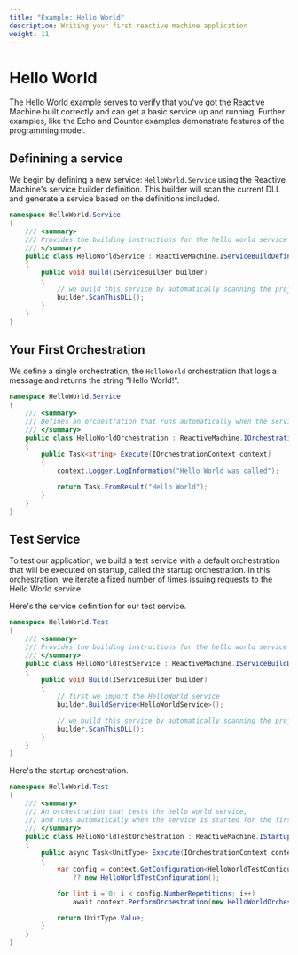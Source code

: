```yaml
---
title: "Example: Hello World"
description: Writing your first reactive machine application
weight: 11
---
```


# Hello World

The Hello World example serves to verify that you've got the Reactive Machine built correctly and can get a basic service up and running.  Further examples, like the Echo and Counter examples demonstrate features of the programming model.

## Definining a service

We begin by defining a new service: ```HelloWorld.Service``` using the Reactive Machine's service builder definition.  This builder will scan the current DLL and generate a service based on the definitions included.

```c#
namespace HelloWorld.Service
{
    /// <summary>
    /// Provides the building instructions for the hello world service
    /// </summary>
    public class HelloWorldService : ReactiveMachine.IServiceBuildDefinition
    {
        public void Build(IServiceBuilder builder)
        {
            // we build this service by automatically scanning the project for declarations
            builder.ScanThisDLL();
        }
    }
}
```

## Your First Orchestration

We define a single orchestration, the ```HelloWorld``` orchestration that logs a message and returns the string "Hello World!".

```c#
namespace HelloWorld.Service
{
    /// <summary>
    /// Defines an orchestration that runs automatically when the service is started for the first time
    /// </summary>
    public class HelloWorldOrchestration : ReactiveMachine.IOrchestration<string>
    {
        public Task<string> Execute(IOrchestrationContext context)
        {
            context.Logger.LogInformation("Hello World was called");

            return Task.FromResult("Hello World");
        }
    }
}
```

## Test Service

To test our application, we build a test service with a default orchestration that will be executed on startup, called the startup orchestration.  In this orchestration, we iterate a fixed number of times issuing requests to the Hello World service.

Here's the service definition for our test service.

```c#
namespace HelloWorld.Test
{
    /// <summary>
    /// Provides the building instructions for the hello world service
    /// </summary>
    public class HelloWorldTestService : ReactiveMachine.IServiceBuildDefinition
    {
        public void Build(IServiceBuilder builder)
        {
            // first we import the HelloWorld service
            builder.BuildService<HelloWorldService>();

            // we build this service by automatically scanning the project for declarations
            builder.ScanThisDLL();
        }
    }
}
```

Here's the startup orchestration.

```c#
namespace HelloWorld.Test
{
    /// <summary>
    /// An orchestration that tests the hello world service,
    /// and runs automatically when the service is started for the first time
    /// </summary>
    public class HelloWorldTestOrchestration : ReactiveMachine.IStartupOrchestration
    {
        public async Task<UnitType> Execute(IOrchestrationContext context)
        {
            var config = context.GetConfiguration<HelloWorldTestConfiguration>() 
                ?? new HelloWorldTestConfiguration();

            for (int i = 0; i < config.NumberRepetitions; i++)
                await context.PerformOrchestration(new HelloWorldOrchestration());

            return UnitType.Value;
        }
    }
}
```